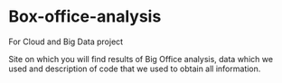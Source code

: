 # Box-office-analysis
For Cloud and Big Data project

Site on which you will find results of Big Office analysis, data which we used and description of code that we used to obtain all information.
